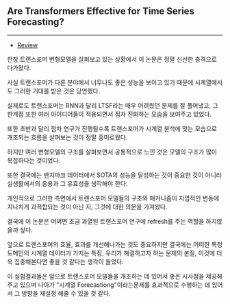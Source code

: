 ## Are Transformers Effective for Time Series Forecasting?


__________


- [Review](https://seollane22.tistory.com/23)


한창 트랜스포머 변형모델을 살펴보고 있는 상황에서 이 논문은 정말 신선한 충격으로 다가왔다.

사실 트랜스포머가 다른 분야에서 너무나도 좋은 성능을 보이고 있기 때문에 시계열에서도 그러한 기대를 받은 것은 당연했다.

실제로도 트랜스포머는 RNN과 달리 LTSF라는 매우 어려웠던 문제를 잘 풀어냈고, 그 한계점 또한 여러 아이디어들이 적용되면서 점차 진화하는 모습을 보여주고 있었다. 

또한 초반과 달리 점차 연구가 진행될수록 트랜스포머가 시계열 분석에 맞는 모습으로 개조되는 흐름을 살펴보는 것이 정말 흥미로웠다.

하지만 여러 변형모델의 구조를 살펴보면서 공통적으로 느낀 것은 모델의 구조가 많이 복잡하다는 것이었다.

또한 결국에는 벤치마크 데이터에서 SOTA의 성능을 달성하는 것이 중요한 것이 아니라 실생활에서의 응용과 그 유효성을 생각해야 한다. 

개인적으로 그러한 측면에서 트랜스포머 모델들의 구조와 매커니즘이 지엽적인 변동에 지나치게 과적합되는 것이 아닌 지, 그것에 대한 의문을 가져왔다.

결국에 이 논문은 어쩌면 조금 과열된 트랜스포머 연구에 refresh를 주는 역할을 하지않을까 싶다.

앞으로 트랜스포머의 효율, 효과를 개선해나가는 것도 중요하지만 결국에는 어떠한 특정 도메인의 시계열 데이터가 가지는 특징, 우리가 해결하고자 하는 문제의 본질, 이것에 더욱 집중해본다면 좋을 것 같다는 생각이 들었다.

이 실험결과들은 앞으로 트랜스포머 모델들을 개조하는 데 있어서 좋은 시사점을 제공해주고 있으며 나아가 "시계열 Forecastiong"이라는문제를 효과적으로 수행하는 데 있어서 그 방향을 재설정 해줄 수 있을 것 같다.
